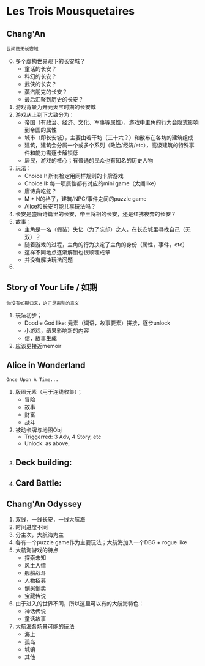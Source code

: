# Les Trois Mousquetaires

## Chang'An

    世间已无长安城

0.  多个虚构世界观下的长安城？
    -   童话的长安？
    -   科幻的长安？
    -   武侠的长安？
    -   蒸汽朋克的长安？
    -   最后汇聚到历史的长安？
1.  游戏背景为开元天宝时期的长安城
2.  游戏从上到下大致分为：
    -   帝国（有政治、经济、文化、军事等属性），游戏中主角的行为会隐式影响到帝国的属性
    -   城市（即长安城），主要由若干坊（三十六？）和散布在各坊的建筑组成
    -   建筑，建筑会分属一个或多个系列（政治/经济/etc），高级建筑的特殊事件和能力需逐步解锁低
    -   居民，游戏的核心；有普通的民众也有知名的历史人物
3.  玩法：
    -   Choice I: 所有检定用同样规则的卡牌游戏
    -   Choice II: 每一项属性都有对应的mini game（太阁like）
    -   唐诗贪吃蛇？
    -   M * N的格子，建筑/NPC/事件之间的puzzle game
    -   Alice和长安可能共享玩法吗？
4.  长安是盛唐诗篇里的长安，帝王将相的长安，还是红拂夜奔的长安？
5.  故事；
    -   主角是一名（假装）失忆（为了忘却）之人，在长安城里寻找自己（无双）？
    -   随着游戏的过程，主角的行为决定了主角的身份（属性，事件，etc）
    -   这样不同地点逐渐解锁也很顺理成章
    -   并没有解决玩法问题
6.  

## Story of Your Life / 如期

    你没有如期归来，这正是离别的意义

1.  玩法初步；
    -   Doodle God like: 元素（词语，故事要素）拼接，逐步unlock
    -   小游戏，结果影响新的内容
    -   信，故事生成
2.  应该更接近memoir

## Alice in Wonderland

    Once Upon A Time...

1.  版图元素（用于连线收集）；
    -   冒险
    -   故事
    -   财富
    -   战斗
2.  被动卡牌与地图Obj
    -   Triggerred: 3 Adv, 4 Story, etc
    -   Unlock: as above,
3.  Deck building:
    -   
4.  Card Battle:
    -   

##  Chang'An Odyssey

1.  双线，一线长安，一线大航海
2.  时间进度不同
3.  分主次，大航海为主
4.  各有一个puzzle game作为主要玩法；大航海加入一个DBG + rogue like
5.  大航海游戏的特点
    -   探索未知
    -   风土人情
    -   舰船战斗
    -   人物招募
    -   倒买倒卖
    -   宝藏传说
6.  由于进入的世界不同，所以这里可以有的大航海特色：
    -   神话传说
    -   童话故事
7.  大航海各场景可能的玩法
    -   海上
    -   孤岛
    -   城镇
    -   其他
